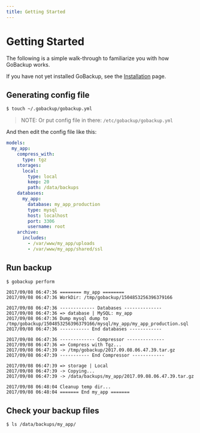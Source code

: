 ```yaml
---
title: Getting Started
---
```


<h1>Getting Started</h1>

The following is a simple walk-through to familiarize you with how GoBackup works.

If you have not yet installed GoBackup, see the [Installation](/installation) page.

## Generating config file

```bash
$ touch ~/.gobackup/gobackup.yml
```

> NOTE: Or put config file in there: `/etc/gobackup/gobackup.yml`

And then edit the config file like this:

```yml
models:
  my_app:
    compress_with:
      type: tgz
    storages:
      local:
        type: local
        keep: 20
        path: /data/backups
    databases:
      my_app:
        database: my_app_production
        type: mysql
        host: localhost
        port: 3306
        username: root
    archive:
      includes:
        - /var/www/my_app/uploads
        - /var/www/my_app/shared/ssl
```

## Run backup

```bash
$ gobackup perform
```

```
2017/09/08 06:47:36 ======== my_app ========
2017/09/08 06:47:36 WorkDir: /tmp/gobackup/1504853256396379166

2017/09/08 06:47:36 ------------- Databases --------------
2017/09/08 06:47:36 => database | MySQL: my_app
2017/09/08 06:47:36 Dump mysql dump to /tmp/gobackup/1504853256396379166/mysql/my_app/my_app_production.sql
2017/09/08 06:47:36 ----------- End databases ------------

2017/09/08 06:47:36 ------------- Compressor --------------
2017/09/08 06:47:36 => Compress with Tgz...
2017/09/08 06:47:39 -> /tmp/gobackup/2017.09.08.06.47.39.tar.gz
2017/09/08 06:47:39 ----------- End Compressor ------------

2017/09/08 06:47:39 => storage | Local
2017/09/08 06:47:39 -> Copying...
2017/09/08 06:47:39 -> /data/backups/my_app/2017.09.08.06.47.39.tar.gz

2017/09/08 06:48:04 Cleanup temp dir...
2017/09/08 06:48:04 ======= End my_app =======
```

## Check your backup files

```
$ ls /data/backups/my_app/
```

